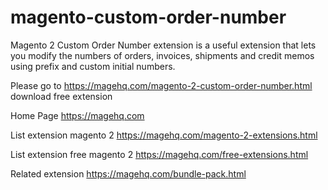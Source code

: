 # magento-custom-order-number
Magento 2 Custom Order Number extension is a useful extension that lets you modify the numbers of orders, invoices, shipments and credit memos using prefix and custom initial numbers.

Please go to https://magehq.com/magento-2-custom-order-number.html download free extension

Home Page https://magehq.com

List extension magento 2 https://magehq.com/magento-2-extensions.html

List extension free magento 2 https://magehq.com/free-extensions.html

Related extension https://magehq.com/bundle-pack.html

